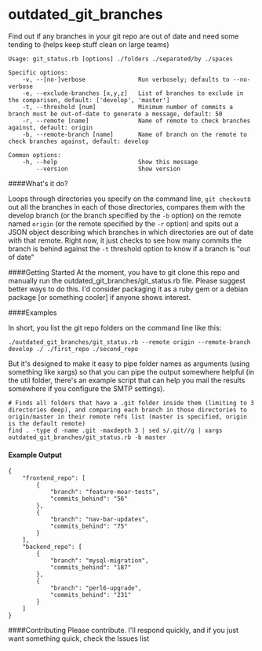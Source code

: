 outdated_git_branches
=====================

Find out if any branches in your git repo are out of date and need some tending to (helps keep stuff clean on large teams)

~~~
Usage: git_status.rb [options] ./folders ./separated/by ./spaces

Specific options:
    -v, --[no-]verbose               Run verbosely; defaults to --no-verbose
    -e, --exclude-branches [x,y,z]   List of branches to exclude in the comparison, default: ['develop', 'master']
    -t, --threshold [num]            Minimum number of commits a branch must be out-of-date to generate a message, default: 50
    -r, --remote [name]              Name of remote to check branches against, default: origin
    -b, --remote-branch [name]       Name of branch on the remote to check branches against, default: develop

Common options:
    -h, --help                       Show this message
        --version                    Show version
~~~

####What's it do?

Loops through directories you specify on the command line, `git checkout`s out all the branches in each of those directories, compares them with the develop branch (or the branch specified by the `-b` option) on the remote named `origin` (or the remote specified by the `-r` option) and spits out a JSON object describing which branches in which directories are out of date with that remote.  Right now, it just checks to see how many commits the branch is behind against the `-t` threshold option to know if a branch is "out of date"


####Getting Started
At the moment, you have to git clone this repo and manually run the outdated_git_branches/git_status.rb file.  Please suggest better ways to do this.  I'd consider packaging it as a ruby gem or a debian package [or something cooler] if anyone shows interest.

####Examples

In short, you list the git repo folders on the command line like this:
~~~
./outdated_git_branches/git_status.rb --remote origin --remote-branch develop ./ ./first_repo ./second_repo
~~~

But it's designed to make it easy to pipe folder names as arguments (using something like xargs) so that you can pipe the output somewhere helpful (in the util folder, there's an example script that can help you mail the results somewhere if you configure the SMTP settings).

~~~
# Finds all folders that have a .git folder inside them (limiting to 3 directories deep), and comparing each branch in those directories to origin/master in their remote refs list (master is specified, origin is the default remote)
find . -type d -name .git -maxdepth 3 | sed s/.git//g | xargs outdated_git_branches/git_status.rb -b master
~~~


#### Example Output

~~~
{
    "frontend_repo": [
        {
            "branch": "feature-moar-tests",
            "commits_behind": "56"
        },
        {
            "branch": "nav-bar-updates",
            "commits_behind": "75"
        }
    ],
    "backend_repo": [
        {
            "branch": "mysql-migration",
            "commits_behind": "187"
        },
        {
            "branch": "perl6-upgrade",
            "commits_behind": "231"
        }
    ]
}
~~~

####Contributing
Please contribute.  I'll respond quickly, and if you just want something quick, check the Issues list
